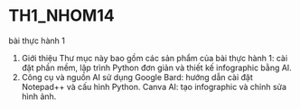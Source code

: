 # TH1_NHOM14
bài thực hành 1
1. Giới thiệu
Thư mục này bao gồm các sản phẩm của bài thực hành 1: cài đặt phần mềm, lập trình Python đơn giản và thiết kế infographic bằng AI.
2. Công cụ và nguồn AI sử dụng
Google Bard: hướng dẫn cài đặt Notepad++ và cấu hình Python.
Canva AI: tạo infographic và chỉnh sửa hình ảnh.
